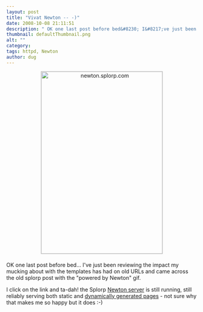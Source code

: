 ```yaml
---
layout: post
title: "Vivat Newton -- -)"
date: 2008-10-08 21:11:51
description: " OK one last post before bed&#8230; I&#8217;ve just been reviewing the impact my mucking about with the templates has had on old URLs and came across the old splorp post with the &#8220;powered by Newton&#8221; gif. I click on&#8230;"
thumbnail: defaultThumbnail.png
alt: ""
category: 
tags: httpd, Newton
author: dug
---
```


<p><img alt="newton.splorp.com" src="http://www.donkeyontheedge.com/i/slorp.gif" width="320" height="480" class="mt-image-center" style="text-align: center; display: block; margin: 0 auto 20px;border:1px solid #ccc;" /></p>

<p>OK one last post before bed... I've just been reviewing the impact my mucking about with the templates has had on old <span class="caps">URL</span>s and came across the old splorp post with the "powered by Newton" gif.</p>

<p>I click on the link and ta-dah! the Splorp <a href="http://newton.splorp.com:8080/">Newton server</a> is still running, still reliably serving both static and <a href="http://newton.splorp.com:8080/html/packages">dynamically generated pages</a> - not sure why that makes me so happy but it does :-)</p>

